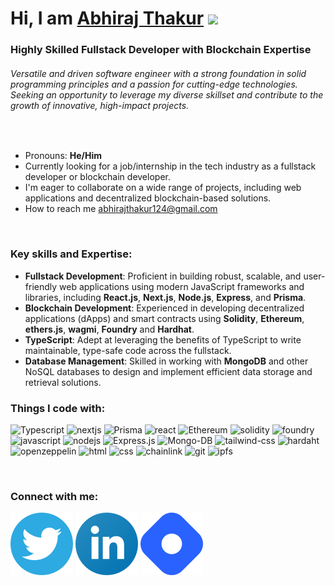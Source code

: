 # Hi, I am [Abhiraj Thakur](https://abhirajthakur.vercel.app) <img src="https://user-images.githubusercontent.com/1303154/88677602-1635ba80-d120-11ea-84d8-d263ba5fc3c0.gif" height="30px" />

### Highly Skilled Fullstack Developer with Blockchain Expertise

###### Versatile and driven software engineer with a strong foundation in solid programming principles and a passion for cutting-edge technologies. Seeking an opportunity to leverage my diverse skillset and contribute to the growth of innovative, high-impact projects.

<br />

- Pronouns: **He/Him**
- Currently looking for a job/internship in the tech industry as a fullstack developer or blockchain developer.
- I'm eager to collaborate on a wide range of projects, including web applications and decentralized blockchain-based solutions.
- How to reach me [abhirajthakur124@gmail.com](mailto:abhirajthakur124@gmail.com)

<br />

### Key skills and Expertise:

- **Fullstack Development**: Proficient in building robust, scalable, and user-friendly web applications using modern JavaScript frameworks and libraries, including **React.js**, **Next.js**, **Node.js**, **Express**, and **Prisma**.
- **Blockchain Development**: Experienced in developing decentralized applications (dApps) and smart contracts using **Solidity**, **Ethereum**, **ethers.js**, **wagmi**, **Foundry** and **Hardhat**.
- **TypeScript**: Adept at leveraging the benefits of TypeScript to write maintainable, type-safe code across the fullstack.
- **Database Management**: Skilled in working with **MongoDB** and other NoSQL databases to design and implement efficient data storage and retrieval solutions.

### Things I code with:

![Typescript](https://img.shields.io/badge/TypeScript-007ACC?style=for-the-badge&logo=typescript&logoColor=white)
![nextjs](https://img.shields.io/badge/next.js-000000?style=for-the-badge&logo=nextdotjs&logoColor=white)
![Prisma](https://img.shields.io/badge/Prisma-3982CE?style=for-the-badge&logo=Prisma&logoColor=white)
![react](https://img.shields.io/badge/React-20232A?style=for-the-badge&logo=react&logoColor=61DAFB)
![Ethereum](https://img.shields.io/badge/Ethereum-3C3C3D?style=for-the-badge&logo=Ethereum&logoColor=white)
![solidity](https://img.shields.io/badge/Solidity-363636?style=for-the-badge&logo=solidity)
![foundry](https://tinyurl.com/2s397eh4)
![javascript](https://img.shields.io/badge/JavaScript-F7DF1E?style=for-the-badge&logo=javascript&logoColor=black)
![nodejs](https://img.shields.io/badge/Node.js-339911?style=for-the-badge&logo=nodedotjs&logoColor=white)
![Express.js](https://img.shields.io/badge/Express.js-404D59?style=for-the-badge)
![Mongo-DB](https://img.shields.io/badge/MongoDB-4EA94B?style=for-the-badge&logo=mongodb&logoColor=white)
![tailwind-css](https://img.shields.io/badge/Tailwind_CSS-293031?style=for-the-badge&logo=tailwind-css&logoColor=06B6D4)
![hardaht](https://tinyurl.com/2h3x8cfz)
![openzeppelin](https://img.shields.io/badge/OpenZeppelin-4E5EE4?logo=OpenZeppelin&logoColor=fff&style=for-the-badge)
![html](https://img.shields.io/badge/HTML5-E34F26?style=for-the-badge&logo=html5&logoColor=white)
![css](https://img.shields.io/badge/CSS3-1572B6?style=for-the-badge&logo=css3&logoColor=white)
![chainlink](https://img.shields.io/badge/chainlink-375BD2?style=for-the-badge&logo=chainlink&logoColor=white)
![git](https://img.shields.io/badge/GIT-E44C30?style=for-the-badge&logo=git&logoColor=white)
![ipfs](https://img.shields.io/badge/IPFS-303030?style=for-the-badge&logo=ipfs&logoColor=65C2CB)

<br />

### Connect with me:

[![twitter](images/twitter.svg)](https://twitter.com/AbhirajThakur21)
[![linkedin](images/linkedin.svg)](https://www.linkedin.com/in/abhirajthakur21/)
[![hashnode](images/hashnode.svg)](https://abhirajthakur.hashnode.dev/)
